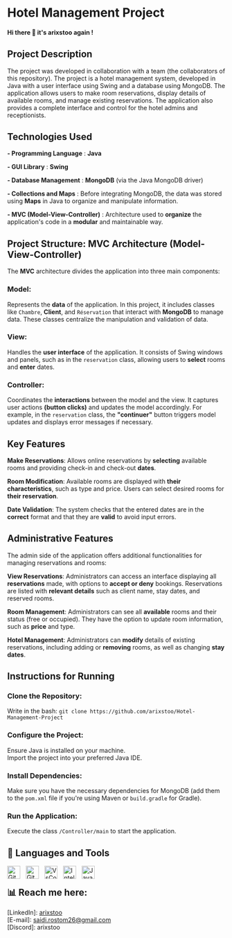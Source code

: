 # **Hotel Management Project**

#### Hi there 👋 it's arixstoo again !
## Project Description
The project was developed in collaboration with a team (the collaborators of this repository). The project is a hotel management system, developed in Java with a user interface using Swing and a database using MongoDB. The application allows users to make room reservations, display details of available rooms, and manage existing reservations. The application also provides a complete interface and control for the hotel admins and receptionists.

## Technologies Used
**- Programming Language** : **Java**

**- GUI Library** : **Swing**

**- Database Management** : **MongoDB** (via the Java MongoDB driver)

**- Collections and Maps** : Before integrating MongoDB, the data was stored using **Maps** in Java to organize and manipulate information.

**- MVC (Model-View-Controller)** : Architecture used to **organize** the application's code in a **modular** and maintainable way.

## Project Structure: MVC Architecture (Model-View-Controller)
The **MVC** architecture divides the application into three main components:

### **Model**:
Represents the **data** of the application. In this project, it includes classes like `Chambre`, **Client**, and `Réservation` that interact with **MongoDB** to manage data. These classes centralize the manipulation and validation of data.

### **View**:
Handles the **user interface** of the application. It consists of Swing windows and panels, such as in the `reservation` class, allowing users to **select** rooms and **enter** dates.

### **Controller**:
Coordinates the **interactions** between the model and the view. It captures user actions **(button clicks)** and updates the model accordingly. For example, in the `reservation` class, the **"continuer"** button triggers model updates and displays error messages if necessary.

## Key Features
**Make Reservations**: Allows online reservations by **selecting** available rooms and providing check-in and check-out **dates**.

**Room Modification**: Available rooms are displayed with **their characteristics**, such as type and price. Users can select desired rooms for **their reservation**.

**Date Validation**: The system checks that the entered dates are in the **correct** format and that they are **valid** to avoid input errors.

## Administrative Features
The admin side of the application offers additional functionalities for managing reservations and rooms:

**View Reservations**: Administrators can access an interface displaying all **reservations** made, with options to **accept or deny** bookings. Reservations are listed with **relevant details** such as client name, stay dates, and reserved rooms.

**Room Management**: Administrators can see all **available** rooms and their status (free or occupied). They have the option to update room information, such as **price** and type.

**Hotel Management**: Administrators can **modify** details of existing reservations, including adding or **removing** rooms, as well as changing **stay dates**.

## Instructions for Running
### Clone the Repository:
Write in the bash: `git clone https://github.com/arixstoo/Hotel-Management-Project`

### Configure the Project:
Ensure Java is installed on your machine.  
Import the project into your preferred Java IDE.

### Install Dependencies:
Make sure you have the necessary dependencies for MongoDB (add them to the `pom.xml` file if you're using Maven or `build.gradle` for Gradle).

### Run the Application:
Execute the class `/Controller/main` to start the application.

## 🧰 Languages and Tools
        

<img align="left" alt="GitHub" width="30px" style="padding-right:10px;" src="https://cdn.jsdelivr.net/gh/devicons/devicon@latest/icons/github/github-original.svg" />
<img align="left" alt="Git" width="30px" style="padding-right:10px;" src="https://cdn.jsdelivr.net/gh/devicons/devicon/icons/git/git-original.svg" />
<img align="left" alt="VsCode" width="30px" style="padding-right:10px;" src="https://cdn.jsdelivr.net/gh/devicons/devicon@latest/icons/vscode/vscode-original.svg" />
<img align="left" alt="IntelliJ" width="30px" style="padding-right:10px;" src="https://cdn.jsdelivr.net/gh/devicons/devicon@latest/icons/intellij/intellij-original.svg" />
<img align="left" alt="Java" width="30px" style="padding-right:10px;" src="https://cdn.jsdelivr.net/gh/devicons/devicon/icons/java/java-original.svg"/>
<br />

## 📊 Reach me here:

[LinkedIn]: <a href="https://www.linkedin.com/in/saidi-mohamed-rostom-21b3b525a/" target="_blank">arixstoo</a>
<br />
[E-mail]: saidi.rostom26@gmail.com
<br />
[Discord]: arixstoo
